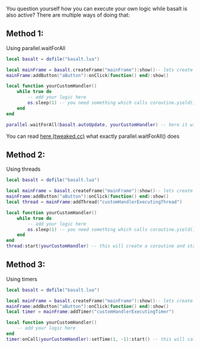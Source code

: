 You question yourself how you can execute your own logic while basalt is also active? There are multiple ways of doing that:

## Method 1:
Using parallel.waitForAll

````lua
local basalt = dofile("basalt.lua")

local mainFrame = basalt.createFrame("mainFrame"):show()-- lets create a frame and a button without functionality
mainFrame:addButton("aButton"):onClick(function() end):show()

local function yourCustomHandler()
    while true do
        -- add your logic here
        os.sleep(1) -- you need something which calls coroutine.yield(), yes os.sleep does that os.pullEvent() aswell
    end
end

parallel.waitForAll(basalt.autoUpdate, yourCustomHandler) -- here it will handle your function (yourCustomHandler) and basalts handlers at the time
````
You can read [here (tweaked.cc)](https://tweaked.cc/module/parallel.html) what exactly parallel.waitForAll() does

## Method 2:
Using threads

````lua
local basalt = dofile("basalt.lua")

local mainFrame = basalt.createFrame("mainFrame"):show()-- lets create a frame, a button without functionality and a thread
mainFrame:addButton("aButton"):onClick(function() end):show()
local thread = mainFrame:addThread("customHandlerExecutingThread")

local function yourCustomHandler()
    while true do
        -- add your logic here
        os.sleep(1) -- you need something which calls coroutine.yield(), yes os.sleep does that os.pullEvent() aswell
    end
end
thread:start(yourCustomHandler) -- this will create a coroutine and starts the coroutine, os.sleep does the rest, so you just have to call start once.
````

## Method 3:
Using timers

````lua
local basalt = dofile("basalt.lua")

local mainFrame = basalt.createFrame("mainFrame"):show()-- lets create a frame, a button without functionality and a timer
mainFrame:addButton("aButton"):onClick(function() end):show()
local timer = mainFrame:addTimer("customHandlerExecutingTimer")

local function yourCustomHandler()
    -- add your logic here
end
timer:onCall(yourCustomHandler):setTime(1, -1):start() -- this will call your function every second until you :cancel() the timer
````